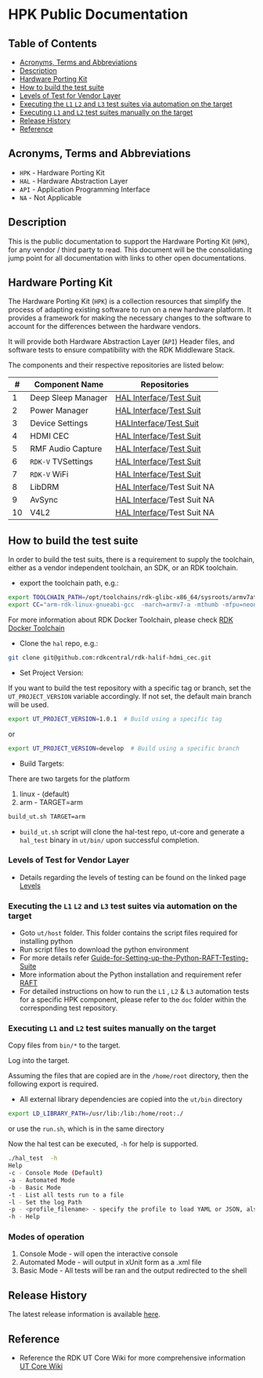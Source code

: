 # HPK Public Documentation

## Table of Contents

- [Acronyms, Terms and Abbreviations](#acronyms-terms-and-abbreviations)
- [Description](#description)
- [Hardware Porting Kit](#hardware-porting-kit)
- [How to build the test suite](#how-to-build-the-test-suite)
- [Levels of Test for Vendor Layer](#levels-of-test-for-vendor-layer)
- [Executing the `L1` `L2` and `L3` test suites via automation on the target](#executing-the-l1-l2-and-l3-test-suites-via-automation-on-the-target)
- [Executing `L1` and `L2` test suites manually on the target](#executing-l1-and-l2-test-suites-manually-on-the-target)
- [Release History](#release-history)
- [Reference](#reference)

## Acronyms, Terms and Abbreviations

- `HPK` - Hardware Porting Kit
- `HAL` - Hardware Abstraction Layer
- `API` - Application Programming Interface
- `NA` - Not Applicable

## Description

This is the public documentation to support the Hardware Porting Kit (`HPK`), for any vendor / third party to read. This document will be the consolidating jump point for all documentation with links to other open documentations.

## Hardware Porting Kit

The Hardware Porting Kit (`HPK`) is a collection resources that simplify the process of adapting existing software to run on a new hardware platform. It provides a framework for making the necessary changes to the software to account for the differences between the hardware vendors.

It will provide both Hardware Abstraction Layer (`API`) Header files, and software tests to ensure compatibility with the RDK Middleware Stack.

The components and their respective repositories are listed below:

| #  | Component Name | Repositories |
| ---| ---------------| -------------|
| 1|Deep Sleep Manager|[HAL Interface](https://github.com/rdkcentral/rdk-halif-deepsleep_manager)/[Test Suit](https://github.com/rdkcentral/rdk-halif-test-deepsleep_manager)|
| 2|Power Manager|[HAL Interface](https://github.com/rdkcentral/rdk-halif-power_manager)/[Test Suit](https://github.com/rdkcentral/rdk-halif-test-power_manager)|
| 3|Device Settings|[HALInterface](https://github.com/rdkcentral/rdk-halif-device_settings)/[Test Suit](https://github.com/rdkcentral/rdk-halif-test-device_settings)|
| 4|HDMI CEC|[HAL Interface](https://github.com/rdkcentral/rdk-halif-hdmi_cec)/[Test Suit](https://github.com/rdkcentral/rdk-halif-test-hdmi_cec)|
| 5|RMF Audio Capture|[HAL Interface](https://github.com/rdkcentral/rdk-halif-rmf_audio_capture)/[Test Suit](https://github.com/rdkcentral/rdk-halif-test-rmf_audio_capture)|
| 6|`RDK-V` TVSettings|[HAL Interface](https://github.com/rdkcentral/rdkv-halif-tvsettings)/[Test Suit](https://github.com/rdkcentral/rdkv-halif-test-tvsettings)|
| 7|`RDK-V` WiFi|[HAL Interface](https://github.com/rdkcentral/rdkv-halif-wifi)/[Test Suit](https://github.com/rdkcentral/rdkv-halif-test-wifi)|
| 8|LibDRM|[HAL Interface](https://github.com/rdkcentral/rdk-halif-libdrm)/Test Suit NA|
| 9|AvSync|[HAL Interface](https://github.com/rdkcentral/rdk-halif-avsync)/Test Suit NA|
|10|V4L2|[HAL Interface](https://github.com/rdkcentral/rdk-halif-v4l2)/Test Suit NA|

## How to build the test suite

In order to build the test suits, there is a requirement to supply the toolchain, either as a vendor independent toolchain, an SDK, or an RDK toolchain.

- export the toolchain path, e.g.:

```bash
export TOOLCHAIN_PATH=/opt/toolchains/rdk-glibc-x86_64/sysroots/armv7at2hf-neon-rdk-linux-gnueabi
export CC="arm-rdk-linux-gnueabi-gcc  -march=armv7-a -mthumb -mfpu=neon -mfloat-abi=hard --sysroot=$TOOLCHAIN_PATH"
```

For more information about RDK Docker Toolchain, please check [RDK Docker Toolchain](https://github.com/rdkcentral/ut-core/wiki/FAQ:-RDK-Docker-Toolchain)

- Clone the `hal` repo, e.g.:

```bash
git clone git@github.com:rdkcentral/rdk-halif-hdmi_cec.git
```

- Set Project Version:

If you want to build the test repository with a specific tag or branch, set the `UT_PROJECT_VERSION` variable accordingly. If not set, the default main branch will be used.

```bash
export UT_PROJECT_VERSION=1.0.1  # Build using a specific tag
```

or

```bash
export UT_PROJECT_VERSION=develop  # Build using a specific branch
```

- Build Targets:

There are two targets for the platform

  1. linux - (default)
  2. arm - TARGET=arm

```bash
build_ut.sh TARGET=arm
```

- `build_ut.sh` script will clone the hal-test repo, ut-core and generate a `hal_test` binary in `ut/bin/` upon successful completion.

### Levels of Test for Vendor Layer

- Details regarding the levels of testing can be found on the linked page [Levels](https://github.com/rdkcentral/ut-core/wiki/3.-Standards:-Levels-of-Test-for-Vendor-Layer)

### Executing the `L1` `L2` and `L3` test suites via automation on the target

- Goto `ut/host` folder. This folder contains the script files required for installing python
- Run script files to download the python environment
- For more details refer [Guide-for-Setting-up-the-Python-RAFT-Testing-Suite](https://github.com/rdkcentral/ut-raft/wiki/Guide-for-Setting-up-the-Python-RAFT-Testing-Suite)
- More information about the Python installation and requirement refer [RAFT](https://github.com/rdkcentral/python_raft/?tab=readme-ov-file#installation)
- For detailed instructions on how to run the `L1` , `L2` & `L3` automation tests for a specific HPK component, please refer to the `doc` folder within the corresponding test repository.

### Executing `L1` and `L2` test suites manually on the target

Copy files from `bin/*` to the target.

Log into the target.

Assuming the files that are copied are in the `/home/root` directory, then the following export is required.

- All external library dependencies are copied into the `ut/bin` directory

```bash
export LD_LIBRARY_PATH=/usr/lib:/lib:/home/root:./
```

or use the `run.sh`, which is in the same directory

Now the hal test can be executed, `-h` for help is supported.

```bash
./hal_test  -h
Help
-c - Console Mode (Default)
-a - Automated Mode
-b - Basic Mode
-t - List all tests run to a file
-l - Set the log Path
-p - <profile_filename> - specify the profile to load YAML or JSON, also used by kvp_assert
-h - Help
```

### Modes of operation

1. Console Mode - will open the interactive console
2. Automated Mode - will output in xUnit form as a .xml file
3. Basic Mode - All tests will be ran and the output redirected to the shell

## Release History

The latest release information is available [here](./RELEASE.md "Release History").

## Reference

- Reference the RDK UT Core Wiki for more comprehensive information [UT Core Wiki](https://github.com/rdkcentral/ut-core/wiki)